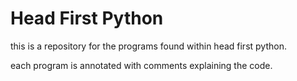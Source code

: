 # Head First Python

this is a repository for the programs found within head first python.

each program is annotated with comments explaining the code.